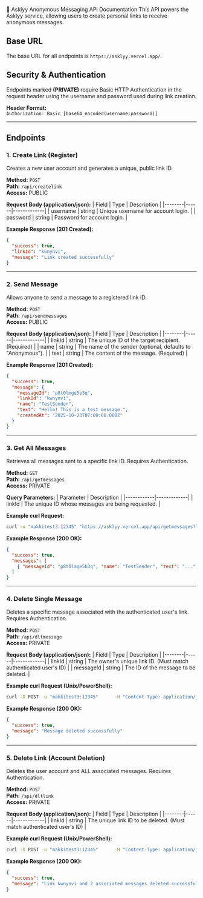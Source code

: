 💬 Asklyy Anonymous Messaging API Documentation This API powers the
Asklyy service, allowing users to create personal links to receive
anonymous messages.

## Base URL

The base URL for all endpoints is `https://asklyy.vercel.app/`.

## Security & Authentication

Endpoints marked **(PRIVATE)** require Basic HTTP Authentication in the
request header using the username and password used during link
creation.

**Header Format:**\
`Authorization: Basic [base64_encoded(username:password)]`

------------------------------------------------------------------------

## Endpoints

### 1. Create Link (Register)

Creates a new user account and generates a unique, public link ID.

**Method:** `POST`\
**Path:** `/api/createlink`\
**Access:** PUBLIC

**Request Body (application/json):** \| Field \| Type \| Description \|
\|--------\|------\|-------------\| \| username \| string \| Unique
username for account login. \| \| password \| string \| Password for
account login. \|

**Example Response (201 Created):**

``` json
{
  "success": true,
  "linkId": "kwnynvi",
  "message": "Link created successfully"
}
```

------------------------------------------------------------------------

### 2. Send Message

Allows anyone to send a message to a registered link ID.

**Method:** `POST`\
**Path:** `/api/sendmessages`\
**Access:** PUBLIC

**Request Body (application/json):** \| Field \| Type \| Description \|
\|--------\|------\|-------------\| \| linkId \| string \| The unique ID
of the target recipient. (Required) \| \| name \| string \| The name of
the sender (optional, defaults to "Anonymous"). \| \| text \| string \|
The content of the message. (Required) \|

**Example Response (201 Created):**

``` json
{
  "success": true,
  "message": {
    "messageId": "p8t0lmge5b3q",
    "linkId": "kwnynvi",
    "name": "TestSender",
    "text": "Hello! This is a test message.",
    "createdAt": "2025-10-23T07:00:00.000Z"
  }
}
```

------------------------------------------------------------------------

### 3. Get All Messages

Retrieves all messages sent to a specific link ID. Requires
Authentication.

**Method:** `GET`\
**Path:** `/api/getmessages`\
**Access:** PRIVATE

**Query Parameters:** \| Parameter \| Description \|
\|------------\|-------------\| \| linkId \| The unique ID whose
messages are being requested. \|

**Example curl Request:**

``` bash
curl -u "makkitest3:12345" "https://asklyy.vercel.app/api/getmessages?linkId=kwnynvi"
```

**Example Response (200 OK):**

``` json
{
  "success": true,
  "messages": [
    { "messageId": "p8t0lmge5b3q", "name": "TestSender", "text": "...", "createdAt": "..." }
  ]
}
```

------------------------------------------------------------------------

### 4. Delete Single Message

Deletes a specific message associated with the authenticated user's
link. Requires Authentication.

**Method:** `POST`\
**Path:** `/api/dltmessage`\
**Access:** PRIVATE

**Request Body (application/json):** \| Field \| Type \| Description \|
\|--------\|------\|-------------\| \| linkId \| string \| The owner's
unique link ID. (Must match authenticated user's ID) \| \| messageId \|
string \| The ID of the message to be deleted. \|

**Example curl Request (Unix/PowerShell):**

``` bash
curl -X POST -u "makkitest3:12345"      -H "Content-Type: application/json"      -d '{"linkId":"kwnynvi","messageId":"p8t0lmge5b3q"}'      "https://asklyy.vercel.app/api/dltmessage"
```

**Example Response (200 OK):**

``` json
{
  "success": true,
  "message": "Message deleted successfully"
}
```

------------------------------------------------------------------------

### 5. Delete Link (Account Deletion)

Deletes the user account and ALL associated messages. Requires
Authentication.

**Method:** `POST`\
**Path:** `/api/dltlink`\
**Access:** PRIVATE

**Request Body (application/json):** \| Field \| Type \| Description \|
\|--------\|------\|-------------\| \| linkId \| string \| The unique
link ID to be deleted. (Must match authenticated user's ID) \|

**Example curl Request (Unix/PowerShell):**

``` bash
curl -X POST -u "makkitest3:12345"      -H "Content-Type: application/json"      -d '{"linkId":"kwnynvi"}'      "https://asklyy.vercel.app/api/dltlink"
```

**Example Response (200 OK):**

``` json
{
  "success": true,
  "message": "Link kwnynvi and 2 associated messages deleted successfully."
}
```
